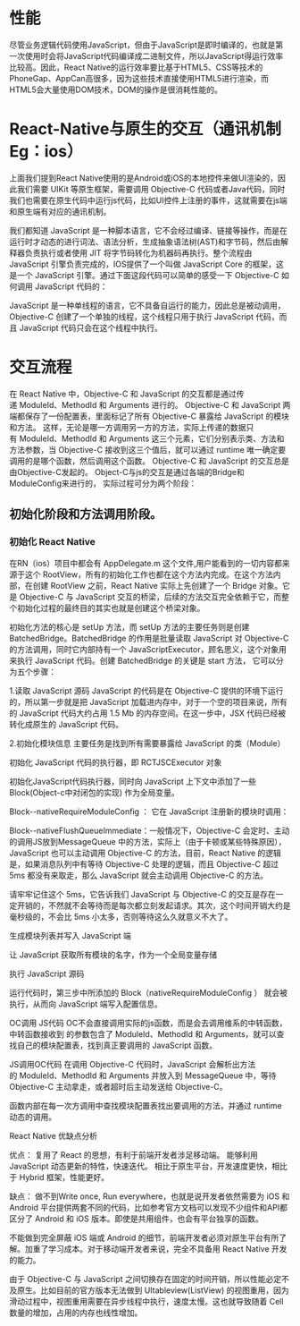 # 性能
尽管业务逻辑代码使用JavaScript，但由于JavaScript是即时编译的，也就是第一次使用时会将JavaScript代码编译成二进制文件，所以JavaScript得运行效率比较高。因此，React Native的运行效率要比基于HTML5、CSS等技术的PhoneGap、AppCan高很多，因为这些技术直接使用HTML5进行渲染，而HTML5会大量使用DOM技术，DOM的操作是很消耗性能的。

# React-Native与原生的交互（通讯机制Eg：ios）
上面我们提到React Native使用的是Android或iOS的本地控件来做UI渲染的，因此我们需要 UIKit 等原生框架，需要调用 Objective-C 代码或者Java代码，同时我们也需要在原生代码中运行js代码，比如UI控件上注册的事件，这就需要在js端和原生端有对应的通讯机制。

我们都知道 JavaScript 是一种脚本语言，它不会经过编译、链接等操作，而是在运行时才动态的进行词法、语法分析，生成抽象语法树(AST)和字节码，然后由解释器负责执行或者使用 JIT 将字节码转化为机器码再执行。整个流程由 JavaScript 引擎负责完成的，IOS提供了一个叫做 JavaScript Core 的框架，这是一个 JavaScript 引擎。通过下面这段代码可以简单的感受一下 Objective-C 如何调用 JavaScript 代码的：

JavaScript 是一种单线程的语言，它不具备自运行的能力，因此总是被动调用，Objective-C 创建了一个单独的线程，这个线程只用于执行 JavaScript 代码，而且 JavaScript 代码只会在这个线程中执行。

# 交互流程
在 React Native 中，Objective-C 和 JavaScript 的交互都是通过传递 ModuleId、MethodId 和 Arguments 进行的。
Objective-C 和 JavaScript 两端都保存了一份配置表，里面标记了所有 Objective-C 暴露给 JavaScript 的模块和方法。
这样，无论是哪一方调用另一方的方法，实际上传递的数据只有 ModuleId、MethodId 和 Arguments 这三个元素，它们分别表示类、方法和方法参数，当 Objective-C 接收到这三个值后，就可以通过 runtime 唯一确定要调用的是哪个函数，然后调用这个函数。
Objective-C 和 JavaScript 的交互总是由Objective-C发起的。
Object-C与js的交互是通过各端的Bridge和ModuleConfig来进行的，
实际过程可分为两个阶段：

## 初始化阶段和方法调用阶段。
### 初始化 React Native
在RN（ios）项目中都会有 AppDelegate.m 这个文件,用户能看到的一切内容都来源于这个 RootView，所有的初始化工作也都在这个方法内完成。在这个方法内部，在创建 RootView 之前，React Native 实际上先创建了一个 Bridge 对象。它是 Objective-C 与 JavaScript 交互的桥梁，后续的方法交互完全依赖于它，而整个初始化过程的最终目的其实也就是创建这个桥梁对象。

初始化方法的核心是 setUp 方法，而 setUp 方法的主要任务则是创建 BatchedBridge。BatchedBridge 的作用是批量读取 JavaScript 对 Objective-C 的方法调用，同时它内部持有一个 JavaScriptExecutor，顾名思义，这个对象用来执行 JavaScript 代码。创建 BatchedBridge 的关键是 start 方法，
它可以分为五个步骤：

1.读取 JavaScript 源码
JavaScript 的代码是在 Objective-C 提供的环境下运行的，所以第一步就是把 JavaScript 加载进内存中，对于一个空的项目来说，所有的 JavaScript 代码大约占用 1.5 Mb 的内存空间。在这一步中，JSX 代码已经被转化成原生的 JavaScript 代码。

2.初始化模块信息
主要任务是找到所有需要暴露给 JavaScript 的类（Module）

初始化 JavaScript 代码的执行器，即 RCTJSCExecutor 对象

初始化JavaScript代码执行器，同时向 JavaScript 上下文中添加了一些 Block(Object-c中对闭包的实现) 作为全局变量。

Block--nativeRequireModuleConfig ： 它在 JavaScript 注册新的模块时调用：

Block--nativeFlushQueueImmediate：一般情况下，Objective-C 会定时、主动的调用JS放到MessageQueue 中的方法，实际上（由于卡顿或某些特殊原因），JavaScript 也可以主动调用 Objective-C 的方法，目前，React Native 的逻辑是，如果消息队列中有等待 Objective-C 处理的逻辑，而且 Objective-C 超过 5ms 都没有来取走，那么 JavaScript 就会主动调用 Objective-C 的方法。

请牢牢记住这个 5ms，它告诉我们 JavaScript 与 Objective-C 的交互是存在一定开销的，不然就不会等待而是每次都立刻发起请求。其次，这个时间开销大约是毫秒级的，不会比 5ms 小太多，否则等待这么久就意义不大了。

生成模块列表并写入 JavaScript 端

让 JavaScript 获取所有模块的名字，作为一个全局变量存储

执行 JavaScript 源码

运行代码时，第三步中所添加的 Block（nativeRequireModuleConfig ） 就会被执行，从而向 JavaScript 端写入配置信息。

OC调用 JS代码
OC不会直接调用实际的js函数，而是会去调用维系的中转函数，中转函数接收到 的参数包含了 ModuleId、MethodId 和 Arguments，就可以查找自己的模块配置表，找到真正要调用的 JavaScript 函数。

JS调用OC代码
在调用 Objective-C 代码时，JavaScript 会解析出方法的 ModuleId、MethodId 和 Arguments 并放入到 MessageQueue 中，等待 Objective-C 主动拿走，或者超时后主动发送给 Objective-C。

函数内部在每一次方调用中查找模块配置表找出要调用的方法，并通过 runtime 动态的调用。

React Native 优缺点分析

优点：
复用了 React 的思想，有利于前端开发者涉足移动端。
能够利用 JavaScript 动态更新的特性，快速迭代。
相比于原生平台，开发速度更快，相比于 Hybrid 框架，性能更好。

缺点：
做不到Write once, Run everywhere，也就是说开发者依然需要为 iOS 和 Android 平台提供两套不同的代码，比如参考官方文档可以发现不少组件和API都区分了 Android 和 iOS 版本。即使是共用组件，也会有平台独享的函数。

不能做到完全屏蔽 iOS 端或 Android 的细节，前端开发者必须对原生平台有所了解。加重了学习成本。对于移动端开发者来说，完全不具备用 React Native 开发的能力。

由于 Objective-C 与 JavaScript 之间切换存在固定的时间开销，所以性能必定不及原生。比如目前的官方版本无法做到 UItableview(ListView) 的视图重用，因为滑动过程中，视图重用需要在异步线程中执行，速度太慢。这也就导致随着 Cell 数量的增加，占用的内存也线性增加。







